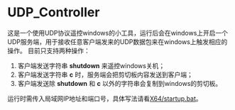# UDP_Controller
这是一个使用UDP协议遥控windows的小工具，运行后会在windows上开启一个UDP服务端，用于接收任意客户端发来的UDP数据包来在windows上触发相应的操作。
目前只支持两种操作： 
1. 客户端发送字符串 **shutdown** 来遥控windows关机； 
2. 客户端发送字符串 **c** 时，服务端会把剪切板内容发送到客户端；
3. 客户端发送除 **shutdown** 和 **c** 以外的字符串会复制到windows的剪切板。

运行时需传入局域网IP地址和端口号，具体写法请看[X64/startup.bat](https://gitee.com/wuyesuifeng/UDPController/blob/master/X64/startup.bat)。